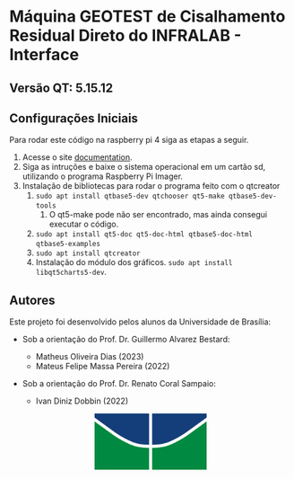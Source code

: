 # Máquina GEOTEST de Cisalhamento Residual Direto do INFRALAB - Interface

## Versão QT: 5.15.12


## Configurações Iniciais
Para rodar este código na raspberry pi 4 siga as etapas a seguir.

1. Acesse o site [documentation](https://www.raspberrypi.com/documentation/computers/getting-started.html).
2. Siga as intruções e baixe o sistema operacional em um cartão sd, utilizando o programa  Raspberry Pi Imager.
3. Instalação de bibliotecas para rodar o programa feito com o qtcreator
    1. ``sudo apt install qtbase5-dev qtchooser qt5-make qtbase5-dev-tools ``
        1. O qt5-make pode não ser encontrado, mas ainda consegui executar o código.
    2. ``sudo apt install qt5-doc qt5-doc-html qtbase5-doc-html  qtbase5-examples `` 
    3. ``sudo apt install qtcreator ``
    4. Instalação do módulo dos gráficos. ``sudo apt install libqt5charts5-dev``.

## Autores

Este projeto foi desenvolvido pelos alunos da Universidade de Brasília:

- Sob a orientação do Prof. Dr. Guillermo Alvarez Bestard:
  - Matheus Oliveira Dias (2023)
  - Mateus Felipe Massa Pereira (2022)
 
- Sob a orientação do Prof. Dr. Renato Coral Sampaio:
  - Ivan Diniz Dobbin (2022)


<p align="center">
  <img src="imagens/unb.png" alt="unb_logo" width="200" height="100">
</p>


